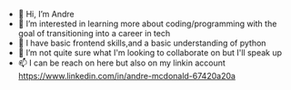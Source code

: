 - 👋 Hi, I’m Andre
- 👀 I’m interested in learning more about coding/programming with the goal of transitioning into a career in tech
- 🌱 I have basic frontend skills,and a basic understanding of python
- 💞️ I’m not quite sure what I'm looking to collaborate on but I'll speak up 
- 📫 I can be reach on here but also on my linkin account 
https://www.linkedin.com/in/andre-mcdonald-67420a20a
<!---
ADmcdon/ADmcdon is a ✨ special ✨ repository because its `README.md` (this file) appears on your GitHub profile.
You can click the Preview link to take a look at your changes.
--->
